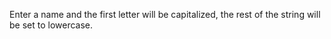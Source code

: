 Enter a name and the first letter will be capitalized, the rest of the string will be set to lowercase.